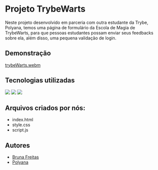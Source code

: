# Projeto TrybeWarts

Neste projeto desenvolvido em parceria com outra estudante da Trybe, Polyana, temos uma página de formulário da Escola de Magia de TrybeWarts, para que pessoas estudantes possam enviar seus feedbacks sobre ela, além disso, uma pequena validação de login.

## Demonstração

[trybeWarts.webm](https://github.com/brunaCFreitas/Projeto-To-Do-List/assets/80068419/ea68e81f-1045-4eb2-9c2b-5f890a94201b)


## Tecnologias utilizadas
  
  <img src="https://img.shields.io/badge/JavaScript-F7DF1E?style=for-the-badge&logo=javascript&logoColor=black">
  <img src="https://img.shields.io/badge/HTML5-E34F26?style=for-the-badge&logo=html5&logoColor=white">
  <img src="https://img.shields.io/badge/CSS3-1572B6?style=for-the-badge&logo=css3&logoColor=white">

## Arquivos criados por nós:

* index.html
* style.css
* script.js
  
## Autores

- [Bruna Freitas](https://www.github.com/brunaCFreitas)
- [Polyana]()
